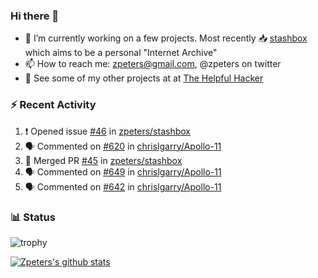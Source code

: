 ### Hi there 👋


- 🔭 I’m currently working on a few projects.  Most recently :inbox_tray: [stashbox](https://github.com/zpeters/stashbox) which aims to be a personal "Internet Archive"
- 📫 How to reach me: zpeters@gmail.com, @zpeters on twitter
- 👋 See some of my other projects at at [The Helpful Hacker](https://thehelpfulhacker.net)

### :zap: Recent Activity

<!--START_SECTION:activity-->
1. ❗️ Opened issue [#46](https://github.com/zpeters/stashbox/issues/46) in [zpeters/stashbox](https://github.com/zpeters/stashbox)
2. 🗣 Commented on [#620](https://github.com/chrislgarry/Apollo-11/issues/620) in [chrislgarry/Apollo-11](https://github.com/chrislgarry/Apollo-11)
3. 🎉 Merged PR [#45](https://github.com/zpeters/stashbox/pull/45) in [zpeters/stashbox](https://github.com/zpeters/stashbox)
4. 🗣 Commented on [#649](https://github.com/chrislgarry/Apollo-11/issues/649) in [chrislgarry/Apollo-11](https://github.com/chrislgarry/Apollo-11)
5. 🗣 Commented on [#642](https://github.com/chrislgarry/Apollo-11/issues/642) in [chrislgarry/Apollo-11](https://github.com/chrislgarry/Apollo-11)
<!--END_SECTION:activity-->

### :bar_chart: Status

![trophy](https://github-profile-trophy.vercel.app/?username=zpeters)

[![Zpeters's github stats](https://github-readme-stats.vercel.app/api?username=zpeters)](https://github.com/zpeters/github-readme-stats&show_icons=true)
